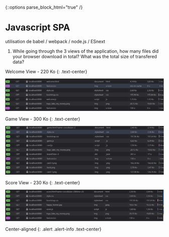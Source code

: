 {::options parse_block_html="true" /}
# Javascript SPA 

utilisation de babel / webpack / node.js / ESnext

1. While going through the 3 views of the application, how many files did your browser download in total? What was the total size of transfered data?

Welcome View - 220 Ko
{: .text-center}

![welcome_view](img/welcome_view_1.png)

Game View - 300 Ko
{: .text-center}

![welcome_view](img/game_view_1.png)

Score View - 230 Ko
{: .text-center}

![score_view](img/result_view_1.png)

Center-aligned
{: .alert .alert-info .text-center}
